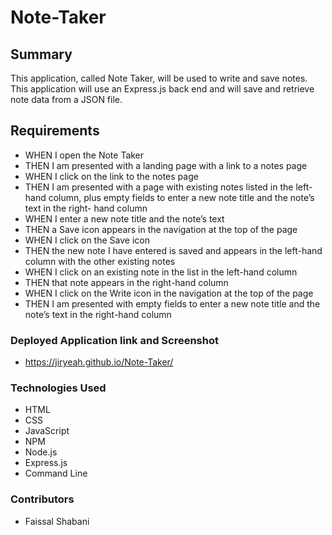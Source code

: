 # Note-Taker

## Summary
This application, called Note Taker, will be used to write and save notes. This application will use an Express.js back end and will save and retrieve note data from a JSON file.

## Requirements 
- WHEN I open the Note Taker
- THEN I am presented with a landing page with a link to a notes page
- WHEN I click on the link to the notes page
- THEN I am presented with a page with existing notes listed in the left-hand column, plus empty fields to enter a new note title and the note’s text in the right-   hand column
- WHEN I enter a new note title and the note’s text
- THEN a Save icon appears in the navigation at the top of the page
- WHEN I click on the Save icon
- THEN the new note I have entered is saved and appears in the left-hand column with the other existing notes
- WHEN I click on an existing note in the list in the left-hand column
- THEN that note appears in the right-hand column
- WHEN I click on the Write icon in the navigation at the top of the page
- THEN I am presented with empty fields to enter a new note title and the note’s text in the right-hand column

### Deployed Application link and Screenshot
- https://jiryeah.github.io/Note-Taker/












### Technologies Used
- HTML
- CSS
- JavaScript
- NPM
- Node.js
- Express.js
- Command Line

### Contributors
- Faissal Shabani
